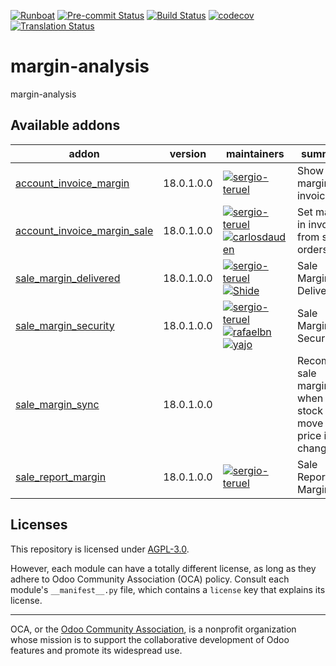 
[![Runboat](https://img.shields.io/badge/runboat-Try%20me-875A7B.png)](https://runboat.odoo-community.org/builds?repo=OCA/margin-analysis&target_branch=18.0)
[![Pre-commit Status](https://github.com/OCA/margin-analysis/actions/workflows/pre-commit.yml/badge.svg?branch=18.0)](https://github.com/OCA/margin-analysis/actions/workflows/pre-commit.yml?query=branch%3A18.0)
[![Build Status](https://github.com/OCA/margin-analysis/actions/workflows/test.yml/badge.svg?branch=18.0)](https://github.com/OCA/margin-analysis/actions/workflows/test.yml?query=branch%3A18.0)
[![codecov](https://codecov.io/gh/OCA/margin-analysis/branch/18.0/graph/badge.svg)](https://codecov.io/gh/OCA/margin-analysis)
[![Translation Status](https://translation.odoo-community.org/widgets/margin-analysis-18-0/-/svg-badge.svg)](https://translation.odoo-community.org/engage/margin-analysis-18-0/?utm_source=widget)

<!-- /!\ do not modify above this line -->

# margin-analysis

margin-analysis

<!-- /!\ do not modify below this line -->

<!-- prettier-ignore-start -->

[//]: # (addons)

Available addons
----------------
addon | version | maintainers | summary
--- | --- | --- | ---
[account_invoice_margin](account_invoice_margin/) | 18.0.1.0.0 | [![sergio-teruel](https://github.com/sergio-teruel.png?size=30px)](https://github.com/sergio-teruel) | Show margin in invoices
[account_invoice_margin_sale](account_invoice_margin_sale/) | 18.0.1.0.0 | [![sergio-teruel](https://github.com/sergio-teruel.png?size=30px)](https://github.com/sergio-teruel) [![carlosdauden](https://github.com/carlosdauden.png?size=30px)](https://github.com/carlosdauden) | Set margin in invoices from sale orders
[sale_margin_delivered](sale_margin_delivered/) | 18.0.1.0.0 | [![sergio-teruel](https://github.com/sergio-teruel.png?size=30px)](https://github.com/sergio-teruel) [![Shide](https://github.com/Shide.png?size=30px)](https://github.com/Shide) | Sale Margin Delivered
[sale_margin_security](sale_margin_security/) | 18.0.1.0.0 | [![sergio-teruel](https://github.com/sergio-teruel.png?size=30px)](https://github.com/sergio-teruel) [![rafaelbn](https://github.com/rafaelbn.png?size=30px)](https://github.com/rafaelbn) [![yajo](https://github.com/yajo.png?size=30px)](https://github.com/yajo) | Sale Margin Security
[sale_margin_sync](sale_margin_sync/) | 18.0.1.0.0 |  | Recompute sale margin when stock move cost price is changed
[sale_report_margin](sale_report_margin/) | 18.0.1.0.0 | [![sergio-teruel](https://github.com/sergio-teruel.png?size=30px)](https://github.com/sergio-teruel) | Sale Report Margin

[//]: # (end addons)

<!-- prettier-ignore-end -->

## Licenses

This repository is licensed under [AGPL-3.0](LICENSE).

However, each module can have a totally different license, as long as they adhere to Odoo Community Association (OCA)
policy. Consult each module's `__manifest__.py` file, which contains a `license` key
that explains its license.

----
OCA, or the [Odoo Community Association](http://odoo-community.org/), is a nonprofit
organization whose mission is to support the collaborative development of Odoo features
and promote its widespread use.
